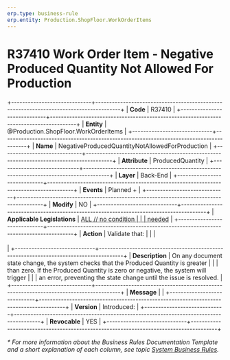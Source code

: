 ```yaml
---
erp.type: business-rule
erp.entity: Production.ShopFloor.WorkOrderItems
---
```


# R37410 Work Order Item - Negative Produced Quantity Not Allowed For Production
+-----------------------------+---------------------------------------------------------------------------------------+
| **Code**                    | R37410                                                                                |
+-----------------------------+---------------------------------------------------------------------------------------+
| **Entity**                  | @Production.ShopFloor.WorkOrderItems                                                  |
+-----------------------------+---------------------------------------------------------------------------------------+
| **Name**                    | NegativeProducedQuantityNotAllowedForProduction                                       |
+-----------------------------+---------------------------------------------------------------------------------------+
| **Attribute**               | ProducedQuantity                                                                      |
+-----------------------------+---------------------------------------------------------------------------------------+
| **Layer**                   | Back-End                                                                              |
+-----------------------------+---------------------------------------------------------------------------------------+
| **Events**                  | Planned +                                                                             |
+-----------------------------+---------------------------------------------------------------------------------------+
| **Modify**                  | NO                                                                                    |
+-----------------------------+---------------------------------------------------------------------------------------+
| **Applicable Legislations** | [ALL // no condition                                                                  |
|                             | needed](xref:applicable-legislations)                                                 |
+-----------------------------+---------------------------------------------------------------------------------------+
| **Action**                  | Validate that:                                                                        |
|                             | <br/><br/>                                                                            |
+-----------------------------+---------------------------------------------------------------------------------------+
| **Description**             | On any document state change, the system checks that the Produced Quantity is greater |
|                             | than zero. If the Produced Quantity is zero or negative, the system will trigger      |
|                             | an error, preventing the state change until the issue is resolved.                    |
+-----------------------------+---------------------------------------------------------------------------------------+
| **Message**                 |                                                                                       |
+-----------------------------+---------------------------------------------------------------------------------------+
| **Version**                 | Introduced:                                                                           |
+-----------------------------+---------------------------------------------------------------------------------------+
| **Revocable**               | YES                                                                                   |
+-----------------------------+---------------------------------------------------------------------------------------+

*\* For more information about the Business Rules Documentation Template and a short explanation of each column, see
topic [System Business Rules](../templates/template-description-system-business-rules.md).*
